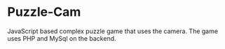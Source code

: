 # Puzzle-Cam
JavaScript based complex puzzle game that uses the camera. The game uses PHP and MySql on the backend. 
